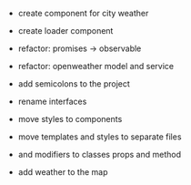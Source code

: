
- create component for city weather
- create loader component
- refactor: promises -> observable
- refactor: openweather model and service
- add semicolons to the project
- rename interfaces
- move styles to components
- move templates and styles to separate files
- and modifiers to classes props and method

- add weather to the map
